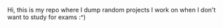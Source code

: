 Hi, this is my repo where I dump random projects I work on when I don't want to study for exams :^)
